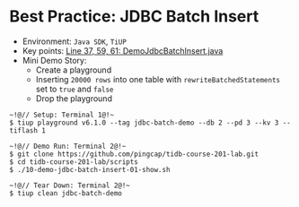 # Best Practice: JDBC Batch Insert
+ Environment: `Java SDK`, `TiUP`
+ Key points:
[Line 37, 59, 61: DemoJdbcBatchInsert.java](https://github.com/pingcap/tidb-course-201-lab/blob/master/scripts/DemoJdbcBatchInsert.java)
+ Mini Demo Story:
  + Create a playground 
  + Inserting `20000 rows` into one table with `rewriteBatchedStatements` set to `true` and `false`
  + Drop the playground
```
~!@// Setup: Terminal 1@!~
$ tiup playground v6.1.0 --tag jdbc-batch-demo --db 2 --pd 3 --kv 3 --tiflash 1

~!@// Demo Run: Terminal 2@!~
$ git clone https://github.com/pingcap/tidb-course-201-lab.git
$ cd tidb-course-201-lab/scripts
$ ./10-demo-jdbc-batch-insert-01-show.sh

~!@// Tear Down: Terminal 2@!~
$ tiup clean jdbc-batch-demo
```
